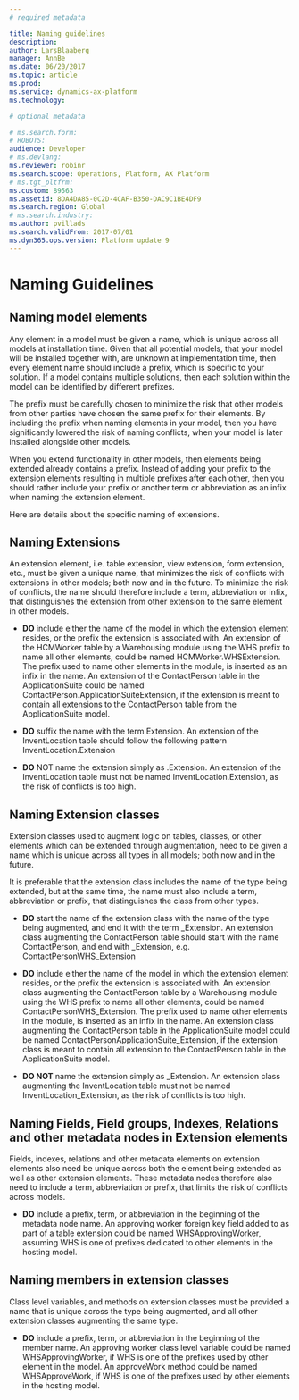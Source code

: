 ```yaml
---
# required metadata

title: Naming guidelines
description: 
author: LarsBlaaberg
manager: AnnBe
ms.date: 06/20/2017
ms.topic: article
ms.prod: 
ms.service: dynamics-ax-platform
ms.technology: 

# optional metadata

# ms.search.form: 
# ROBOTS: 
audience: Developer
# ms.devlang: 
ms.reviewer: robinr
ms.search.scope: Operations, Platform, AX Platform
# ms.tgt_pltfrm: 
ms.custom: 89563
ms.assetid: 8DA4DA85-0C2D-4CAF-B350-DAC9C1BE4DF9
ms.search.region: Global
# ms.search.industry: 
ms.author: pvillads
ms.search.validFrom: 2017-07/01
ms.dyn365.ops.version: Platform update 9
---
```


# Naming Guidelines

## Naming model elements
Any element in a model must be given a name, which is unique across all models at installation time. 
Given that all potential models, that your model will be installed together with, are unknown at implementation time, then every element name should include a prefix, which is specific to your solution. 
If a model contains multiple solutions, then each solution within the model can be identified by different prefixes.

The prefix must be carefully chosen to minimize the risk that other models from other parties have chosen the same prefix for their elements.
By including the prefix when naming elements in your model, then you have significantly lowered the risk of naming conflicts, when your model is later installed alongside other models.

When you extend functionality in other models, then elements being extended already contains a prefix. Instead of adding your prefix to the extension elements resulting in multiple prefixes after each other, then you should rather include your prefix or another term or abbreviation as an infix when naming the extension element.

Here are details about the specific naming of extensions.

## Naming Extensions

An extension element, i.e. table extension, view extension, form extension, etc.,  must be given a unique name, that minimizes the risk of conflicts with extensions in other models; both now and in the future. To minimize the risk of conflicts, the name should therefore include a term, abbreviation or infix, that distinguishes the extension from other extension to the same element in other models.

- **DO** include either the name of the model in which the extension element resides, or the prefix the extension is associated with.
An extension of the HCMWorker table by a Warehousing module using the WHS prefix to name all other elements, could be named HCMWorker.WHSExtension. The prefix used to name other elements in the module, is inserted as an infix in the name.
An extension of the ContactPerson table in the ApplicationSuite could be named ContactPerson.ApplicationSuiteExtension, if the extension is meant to contain all extensions to the ContactPerson table from the ApplicationSuite model.

- **DO** suffix the name with the term Extension.
An extension of the InventLocation table should follow the following pattern InventLocation.<Model>Extension

- **DO** NOT name the extension simply as <ElementBeingExtended>.Extension.
An extension of the InventLocation table must not be named InventLocation.Extension, as the risk of conflicts is too high.


## Naming Extension classes

Extension classes used to augment logic on tables, classes, or other elements which can be extended through augmentation, need to be given a name which is unique across all types in all models; both now and in the future.

It is preferable that the extension class includes the name of the type being extended, but at the same time, the name must also include a term, abbreviation or prefix, that distinguishes the class from other types.

- **DO** start the name of the extension class with the name of the type being augmented, and end it with the term _Extension.
An extension class augmenting the ContactPerson table should start with the name ContactPerson, and end with _Extension, e.g. ContactPersonWHS_Extension

- **DO** include either the name of the model in which the extension element resides, or the prefix the extension is associated with.
An extension class augmenting the ContactPerson table by a Warehousing module using the WHS prefix to name all other elements, could be named ContactPersonWHS_Extension. The prefix used to name other elements in the module, is inserted as an infix in the name.
An extension class augmenting the ContactPerson table in the ApplicationSuite model could be named ContactPersonApplicationSuite_Extension, if the extension class is meant to contain all extension to the ContactPerson table in the ApplicationSuite model.

- **DO NOT** name the extension simply as <ElementBeingExtended>_Extension.
An extension class augmenting the InventLocation table must not be named InventLocation_Extension, as the risk of conflicts is too high.

## Naming Fields, Field groups, Indexes, Relations and other metadata nodes in Extension elements

Fields, indexes, relations and other metadata elements on extension elements also need be unique across both the element being extended as well as other extension elements.
These metadata nodes therefore also need to include a term, abbreviation or prefix, that limits the risk of conflicts across models.

- **DO** include a prefix, term, or abbreviation in the beginning of the metadata node name.
An approving worker foreign key field added to as part of a table extension could be named WHSApprovingWorker, assuming WHS is one of prefixes dedicated to other elements in the hosting model.


## Naming members in extension classes
Class level variables, and methods on extension classes must be provided a name that is unique across the type being augmented, and all other extension classes augmenting the same type.

- **DO** include a prefix, term, or abbreviation in the beginning of the member name.
An approving worker class level variable could be named WHSApprovingWorker, if WHS is one of the prefixes used by other element in the model.
An approveWork method could be named WHSApproveWork, if WHS is one of the prefixes used by other elements in the hosting model.

